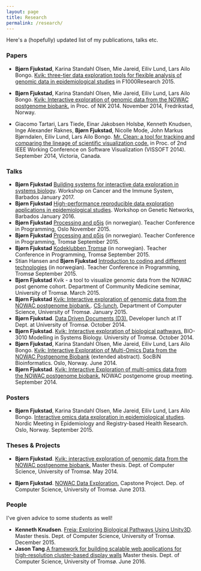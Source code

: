 ```yaml
---
layout: page
title: Research
permalink: /research/
---
```

Here's a (hopefully) updated list of my publications, talks etc. 

### Papers

- **Bjørn Fjukstad**, Karina Standahl Olsen, Mie Jareid, Eiliv Lund, Lars Ailo
  Bongo. [Kvik: three-tier data exploration tools for flexible analysis of genomic data in epidemiological studies](http://f1000research.com/articles/4-81/v2) in F1000Research 2015. 
- **Bjørn Fjukstad**, Karina Standahl Olsen, Mie Jareid, Eiliv Lund, Lars Ailo
  Bongo. [Kvik: Interactive exploration of genomic data from the NOWAC
  postgenome biobank.](http://ojs.bibsys.no/index.php/NIK/article/view/11) in
  Proc. of NIK 2014. November 2014, Fredrikstad, Norway.
  
- Giacomo Tartari, Lars Tiede, Einar Jakobsen Holsbø, Kenneth Knudsen, Inge
  Alexander Raknes, **Bjørn Fjukstad**, Nicolle Mode, John Markus Bjørndalen,
  Eiliv Lund, Lars Ailo Bongo. [Mr. Clean: a tool for tracking and comparing the
  lineage of scientific visualization
  code.](http://bdps.cs.uit.no/papers/vissoft14.pdf) in Proc. of 2nd IEEE
  Working Conference on Software Visualization (VISSOFT 2014). September 2014,
  Victoria, Canada.

### Talks
- **Bjørn Fjukstad** [Building systems for interactive data exploration in systems biology](http://34.197.210.127/talks-master/barbados-2017/mixt-barbados-01-2017.slide). Workshop on Cancer and the Immune System, Barbados January 2017.  
- **Bjørn Fjukstad** [High-performance reproducible data exploration applications in epidemiological studies](). Workshop on Genetic Networks, Barbados January 2016.  
- **Bjørn Fjukstad** [Processing and p5js](http://kodeklubben-tromso.github.io/laererkonferanse/workshops/processing/presentasjon/) (in norwegian). 
    Teacher Conference in Programming, Oslo November 2015.
- **Bjørn Fjukstad** [Processing and p5js](http://kodeklubben-tromso.github.io/laererkonferanse/workshops/processing/presentasjon/) (in norwegian). 
    Teacher Conference in Programming, Tromsø September 2015.
- **Bjørn Fjukstad** [Kodeklubben Tromsø](https://github.com/kodeklubben-tromso/laererkonferanse/raw/master/presentasjoner/kodeklubben-troms%C3%B8.pdf) (in norwegian).
  Teacher Conference in Programming, Tromsø September 2015.
- Stian Hansen and **Bjørn Fjukstad** [Introduction to coding and different
  technologies](https://github.com/kodeklubben-tromso/laererkonferanse/raw/master/presentasjoner/teknologier.pdf) (in norwegian).
  Teacher Conference in Programming, Tromsø September 2015.
- **Bjørn Fjukstad** Kvik - a tool to visualize genomic data from the NOWAC post genome cohort. Department of Community Medicine seminar, University of Tromsø. March 2015.
- **Bjørn Fjukstad** [Kvik: Interactive exploration of genomic data from the NOWAC postgenome biobank.](http://bdps.cs.uit.no/papers/kvik-cs-lunch-21-01-2015.pdf). [CS-lunch](http://lunch.cs.uit.no), Department of Computer Science, University of Tromsø. January 2015. 
- **Bjørn Fjukstad**. [Data Driven Documents
  (D3).](https://github.com/fjukstad/d3-presentation) Developer lunch at IT
  Dept. at University of Tromsø. October 2014.
- **Bjørn Fjukstad**. [Kvik: Interactive exploration of biological
  pathways.](http://bdps.cs.uit.no/papers/kvik-bio-3010-20-10-2014.pdf) BIO-3010
  Modelling in Systems Biology. University of Tromsø. October 2014.
- **Bjørn Fjukstad**, Karina Standahl Olsen, Mie Jareid, Eiliv Lund, Lars Ailo
  Bongo. [Kvik: Interactive Exploration of Multi-Omics Data from the NOWAC
  Postgenome Biobank](http://bdps.cs.uit.no/papers/kvik-socbin14.pdf) (extended
  abstract). SocBiN Bioinformatics. Oslo, Norway. June 2014.
- **Bjørn Fjukstad**. [Kvik: Interactive Exploration of multi-omics data from the NOWAC postgenome biobank.](http://bdps.cs.uit.no/papers/kvik-nowac-group-meeting-fall-2014.pdf) NOWAC postgenome group meeting. September 2014.

### Posters 
- **Bjørn Fjukstad**, Karina Standahl Olsen, Mie Jareid, Eiliv Lund, Lars Ailo
  Bongo. [Interactive omics data exploration in epidemiological
  studies](/research/nordicepi2015-poster.pdf). Nordic Meeting in Epidemiology and Registry-based Health Research. Oslo, Norway. September 2015. 

### Theses & Projects
- **Bjørn Fjukstad**. [Kvik: interactive exploration of genomic data from the
  NOWAC postgenome biobank.](http://munin.uit.no/handle/10037/6382) Master
  thesis. Dept. of Computer Science, University of Tromsø. May 2014.

- **Bjørn Fjukstad**. [NOWAC Data
  Exploration.](http://bdps.cs.uit.no/papers/capstone-bjorn.pdf) Capstone
  Project. Dep. of Computer Science, University of Tromsø. June 2013.

### People
I've given advice to some students as well! 

- **Kenneth Knudsen**. [Freia: Exploring Biological Pathways Using Unity3D](http://munin.uit.no/handle/10037/8327). Master
  thesis. Dept. of Computer Science, University of Tromsø. December 2015.
- **Jason Tang**.[A framework for building scalable web applications for high-resolution cluster-based display walls](http://munin.uit.no/handle/10037/9358) Master thesis. Dept. of Computer Science, University of Tromsø. June 2016. 
